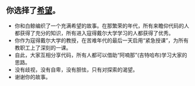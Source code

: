 ## 你选择了[希望](https://github.com/GMyhf/2025spring-cs201)。

- 你和白鲸编织了一个充满希望的故事。在那繁荣的年代，所有来瞻仰代码的人都获得了充分的知识，所有进入寇得戴尔大学学习的人都获得了优秀。
- 你作为寇得戴尔大学的教授，在苦难年代的最后一天启用“紧急授课”，为所有教职工上了深刻的一课。
- 自此，大家互相分享代码，所有人都可以借助“阿喃那”(吉特哈布)学习大家的思路。
- 没有歧视，没有自卑，没有胆怯，只有对探索的渴望。
- 谢谢你的故事。
